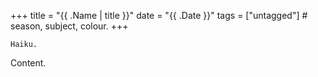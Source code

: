 +++
title = "{{ .Name | title }}"
date = "{{ .Date }}"
tags = ["untagged"] # season, subject, colour.
+++

```
Haiku.
```

<!--more-->

Content.
